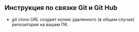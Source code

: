 ## Инструкция по связке Git и Git Hub

- _git clone URL_ создает копию удаленного (в общем случае) репозитория на вашем ПК. 